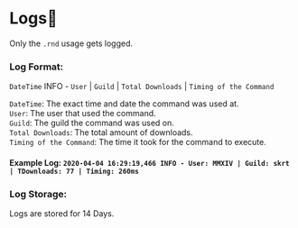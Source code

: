 # Logs💾
Only the `.rnd` usage gets logged.  
### Log Format:  
`DateTime` INFO - `User` | `Guild` | `Total Downloads` | `Timing of the Command`  


`DateTime`: The exact time and date the command was used at.  
`User`: The user that used the command.  
`Guild`: The guild the command was used on.  
`Total Downloads`: The total amount of downloads.  
`Timing of the Command`: The time it took for the command to execute.  

#### Example Log: `2020-04-04 16:29:19,466 INFO - User: MMXIV | Guild: skrt | TDownloads: 77 | Timing: 260ms`

### Log Storage:
Logs are stored for 14 Days.
